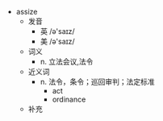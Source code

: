 - assize
  - 发音
    - 英 /ə'saɪz/
    - 美 /ə'saɪz/
  - 词义
    - n. 立法会议,法令
  - 近义词
    - n. 法令，条令；巡回审判；法定标准
      - act
      - ordinance
  - 补充